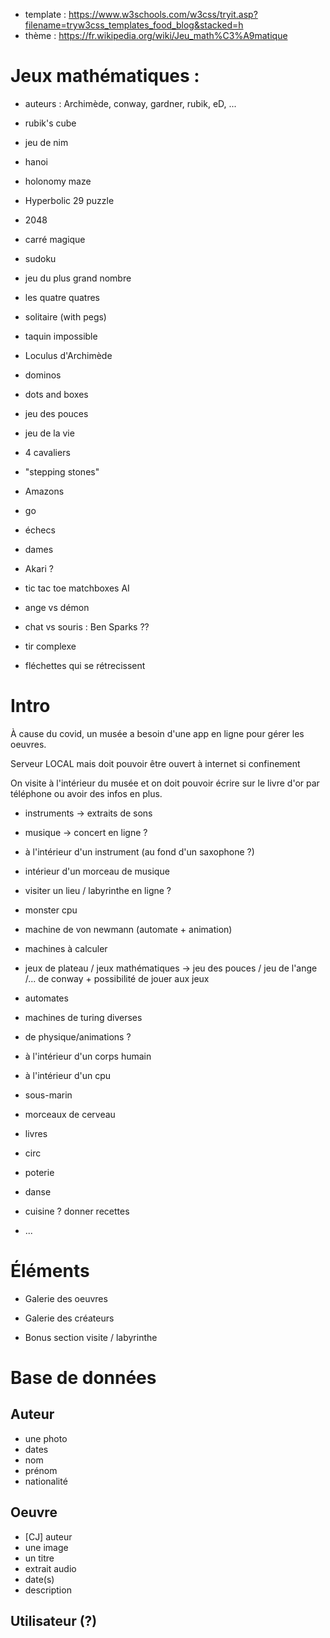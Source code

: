 * template : https://www.w3schools.com/w3css/tryit.asp?filename=tryw3css_templates_food_blog&stacked=h
* thème : https://fr.wikipedia.org/wiki/Jeu_math%C3%A9matique


Jeux mathématiques :
====================

* auteurs : Archimède, conway, gardner, rubik, eD, ...

* rubik's cube
* jeu de nim
* hanoi
* holonomy maze
* Hyperbolic 29 puzzle

* 2048
* carré magique
* sudoku
* jeu du plus grand nombre
* les quatre quatres
* solitaire (with pegs)
* taquin impossible
* Loculus d'Archimède
* dominos
* dots and boxes
* jeu des pouces

* jeu de la vie
* 4 cavaliers
* "stepping stones"
* Amazons
* go
* échecs
* dames
* Akari ?
* tic tac toe matchboxes AI

* ange vs démon
* chat vs souris : Ben Sparks ??
* tir complexe
* fléchettes qui se rétrecissent




Intro
===

À cause du covid, un musée a besoin d'une app en ligne pour gérer les oeuvres. 

Serveur LOCAL mais doit pouvoir être ouvert à internet si confinement

On visite à l'intérieur du musée et on doit pouvoir écrire sur le livre d'or par téléphone ou avoir des infos en plus.

* instruments -> extraits de sons
* musique -> concert en ligne ?
* à l'intérieur d'un instrument (au fond d'un saxophone ?)
* intérieur d'un morceau de musique

* visiter un lieu / labyrinthe en ligne ?
* monster cpu
* machine de von newmann (automate + animation)
* machines à calculer
* jeux de plateau / jeux mathématiques -> jeu des pouces / jeu de l'ange /... de conway + possibilité de jouer aux jeux
* automates
* machines de turing diverses
* de physique/animations ?


* à l'intérieur d'un corps humain
* à l'intérieur d'un cpu
* sous-marin




* morceaux de cerveau
* livres
* circ 
* poterie
* danse
* cuisine ? donner recettes
* ...



Éléments
========


* Galerie des oeuvres
* Galerie des créateurs

* Bonus section visite / labyrinthe




Base de données
===============

## Auteur
* une photo
* dates
* nom
* prénom
* nationalité


## Oeuvre 
* [CJ] auteur
* une image
* un titre
* extrait audio
* date(s)
* description


## Utilisateur (?)